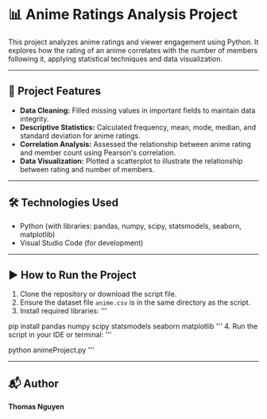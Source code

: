 # 📊 Anime Ratings Analysis Project

This project analyzes anime ratings and viewer engagement using Python. It explores how the rating of an anime correlates with the number of members following it, applying statistical techniques and data visualization.

---

## 📌 Project Features

- **Data Cleaning:** Filled missing values in important fields to maintain data integrity.
- **Descriptive Statistics:** Calculated frequency, mean, mode, median, and standard deviation for anime ratings.
- **Correlation Analysis:** Assessed the relationship between anime rating and member count using Pearson's correlation.
- **Data Visualization:** Plotted a scatterplot to illustrate the relationship between rating and number of members.

---

## 🛠 Technologies Used

- Python (with libraries: pandas, numpy, scipy, statsmodels, seaborn, matplotlib)
- Visual Studio Code (for development)

---

## ▶️ How to Run the Project

1. Clone the repository or download the script file.
2. Ensure the dataset file `anime.csv` is in the same directory as the script.
3. Install required libraries:
  '''

  pip install pandas numpy scipy statsmodels seaborn matplotlib
  '''
4. Run the script in your IDE or terminal:
  '''
  
  python animeProject.py
  '''
  
---

## 📬 Author

**Thomas Nguyen**
